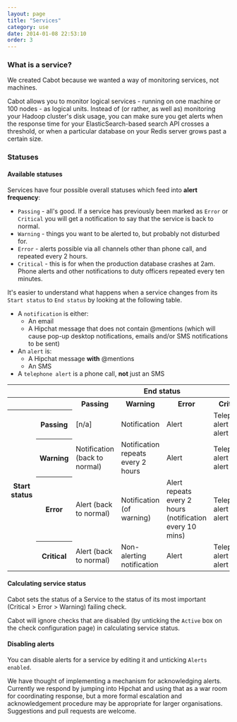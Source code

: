 ```yaml
---
layout: page
title: "Services"
category: use
date: 2014-01-08 22:53:10
order: 3
---
```

### What is a service?

We created Cabot because we wanted a way of monitoring services, not machines.

Cabot allows you to monitor logical services - running on one machine or 100 nodes - as logical units. Instead of (or rather, as well as) monitoring your Hadoop cluster's disk usage, you can make sure you get alerts when the response time for your ElasticSearch-based search API crosses a threshold, or when a particular database on your Redis server grows past a certain size.

### Statuses

#### Available statuses

Services have four possible overall statuses which feed into **alert frequency**:

*   `Passing` - all's good. If a service has previously been marked as `Error` or `Critical` you will get a notification to say that the service is back to normal.
*   `Warning` - things you want to be alerted to, but probably not disturbed for.
*   `Error` - alerts possible via all channels other than phone call, and repeated every 2 hours.
*   `Critical` - this is for when the production database crashes at 2am. Phone alerts and other notifications to duty officers repeated every ten minutes.

It's easier to understand what happens when a service changes from its `Start status` to `End status` by looking at the following table.

*   A `notification` is either:
    *   An email
    *   A Hipchat message that does not contain @mentions (which will cause pop-up desktop notifications, emails and/or SMS notifications to be sent)
*   An `alert` is:
    *   A Hipchat message **with** @mentions
    *   An SMS
*   A `telephone alert` is a phone call, **not** just an SMS

<table class='table table-bordered'>
  <tr>
    <th></th>
    <th></th>
    <th colspan="4">End status</th>
  </tr>
  <tr>
    <th></th>
    <th></th>
    <th>Passing</th>
    <th>Warning</th>
    <th>Error</th>
    <th>Critical</th>
  </tr>
  <tr>
    <th rowspan="4">Start status</th>
    <th>Passing</th>
    <td>[n/a]</td>
    <td>Notification</td>
    <td>Alert</td>
    <td>Telephone alert or alert</td>
  </tr>
  <tr>
    <th>Warning</th>
    <td>Notification (back to normal)</td>
    <td>Notification repeats every 2 hours</td>
    <td>Alert</td>
    <td>Telephone alert or alert</td>
  </tr>
  <tr>
    <th>Error</th>
    <td>Alert (back to normal)</td>
    <td>Notification (of warning)</td>
    <td>Alert repeats every 2 hours (notification every 10 mins)</td>
    <td>Telephone alert or alert</td>
  </tr>
  <tr>
    <th>Critical</th>
    <td>Alert (back to normal)</td>
    <td>Non-alerting notification</td>
    <td>Alert</td>
    <td>Telephone alert or alert</td>
  </tr>
</table>

#### Calculating service status

Cabot sets the status of a Service to the status of its most important (Critical > Error > Warning) failing check.

Cabot will ignore checks that are disabled (by unticking the `Active` box on the check configuration page) in calculating service status.

#### Disabling alerts

You can disable alerts for a service by editing it and unticking `Alerts enabled`.

We have thought of implementing a mechanism for acknowledging alerts. Currently we respond by jumping into Hipchat and using that as a war room for coordinating response, but a more formal escalation and acknowledgement procedure may be appropriate for larger organisations. Suggestions and pull requests are welcome.

